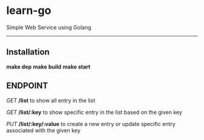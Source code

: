 # learn-go
Simple Web Service using Golang

----

## Installation

**make dep**
**make build**
**make start**

## ENDPOINT

*GET* **/list** to show all entry in the list

*GET* **/list/:key** to show specific entry in the list based on the given key

*PUT* **/list/:key/:value** to create a new entry or update specific entry associated with the given key
